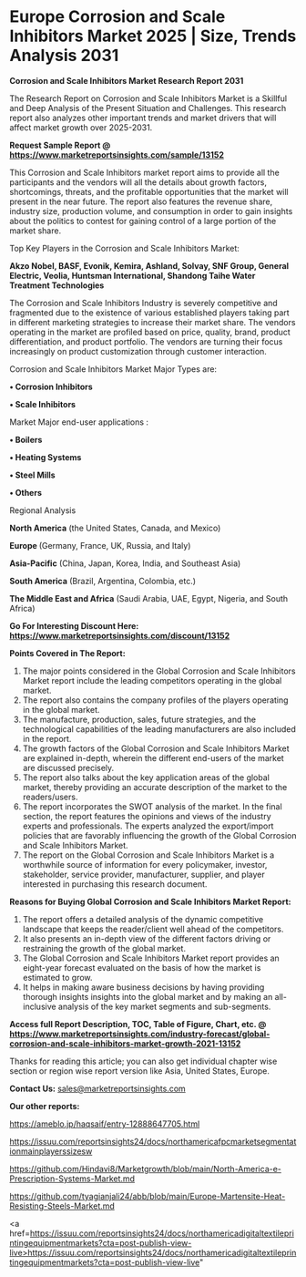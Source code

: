 # Europe Corrosion and Scale Inhibitors Market 2025 | Size, Trends Analysis 2031

<strong>Corrosion and Scale Inhibitors Market Research Report 2031</strong>

The Research Report on Corrosion and Scale Inhibitors Market is a Skillful and Deep Analysis of the Present Situation and Challenges. This research report also analyzes other important trends and market drivers that will affect market growth over 2025-2031.

<strong>Request Sample Report @ <a href=https://www.marketreportsinsights.com/sample/13152>https://www.marketreportsinsights.com/sample/13152</a></strong>

This Corrosion and Scale Inhibitors market report aims to provide all the participants and the vendors will all the details about growth factors, shortcomings, threats, and the profitable opportunities that the market will present in the near future. The report also features the revenue share, industry size, production volume, and consumption in order to gain insights about the politics to contest for gaining control of a large portion of the market share.

Top Key Players in the Corrosion and Scale Inhibitors Market:

<strong>Akzo Nobel, BASF, Evonik, Kemira, Ashland, Solvay, SNF Group, General Electric, Veolia, Huntsman International, Shandong Taihe Water Treatment Technologies</strong>

The Corrosion and Scale Inhibitors Industry is severely competitive and fragmented due to the existence of various established players taking part in different marketing strategies to increase their market share. The vendors operating in the market are profiled based on price, quality, brand, product differentiation, and product portfolio. The vendors are turning their focus increasingly on product customization through customer interaction.

Corrosion and Scale Inhibitors Market Major Types are:

<strong>• Corrosion Inhibitors

• Scale Inhibitors</strong>

Market Major end-user applications :

<strong>• Boilers

• Heating Systems

• Steel Mills

• Others</strong>

Regional Analysis

</u><strong><b>North America</b></strong> (the United States, Canada, and Mexico)

<strong><b>Europe </b></strong>(Germany, France, UK, Russia, and Italy)

<strong><b>Asia-Pacific</b></strong> (China, Japan, Korea, India, and Southeast Asia)

<strong><b>South America</b></strong> (Brazil, Argentina, Colombia, etc.)

<strong><b>The Middle East and Africa</b></strong> (Saudi Arabia, UAE, Egypt, Nigeria, and South Africa)

<strong>Go For Interesting Discount Here: <a href=https://www.marketreportsinsights.com/discount/13152>https://www.marketreportsinsights.com/discount/13152</a></strong>

<strong>Points Covered in The Report:</strong>
<ol>
  <li>The major points considered in the Global Corrosion and Scale Inhibitors Market report include the leading competitors operating in the global market.</li>
  <li>The report also contains the company profiles of the players operating in the global market.</li>
  <li>The manufacture, production, sales, future strategies, and the technological capabilities of the leading manufacturers are also included in the report.</li>
  <li>The growth factors of the Global Corrosion and Scale Inhibitors Market are explained in-depth, wherein the different end-users of the market are discussed precisely.</li>
  <li>The report also talks about the key application areas of the global market, thereby providing an accurate description of the market to the readers/users.</li>
  <li>The report incorporates the SWOT analysis of the market. In the final section, the report features the opinions and views of the industry experts and professionals. The experts analyzed the export/import policies that are favorably influencing the growth of the Global Corrosion and Scale Inhibitors Market.</li>
  <li>The report on the Global Corrosion and Scale Inhibitors Market is a worthwhile source of information for every policymaker, investor, stakeholder, service provider, manufacturer, supplier, and player interested in purchasing this research document.</li>
</ol>
<strong>Reasons for Buying Global Corrosion and Scale Inhibitors Market Report:</strong>

<ol>
  <li>The report offers a detailed analysis of the dynamic competitive landscape that keeps the reader/client well ahead of the competitors.</li>
  <li>It also presents an in-depth view of the different factors driving or restraining the growth of the global market.</li>
  <li>The Global Corrosion and Scale Inhibitors Market report provides an eight-year forecast evaluated on the basis of how the market is estimated to grow.</li>
  <li>It helps in making aware business decisions by having providing thorough insights insights into the global market and by making an all-inclusive analysis of the key market segments and sub-segments.</li>
</ol>
<strong>Access full Report Description, TOC, Table of Figure, Chart, etc. @ <a href=https://www.marketreportsinsights.com/industry-forecast/global-corrosion-and-scale-inhibitors-market-growth-2021-13152>https://www.marketreportsinsights.com/industry-forecast/global-corrosion-and-scale-inhibitors-market-growth-2021-13152</a></strong>


Thanks for reading this article; you can also get individual chapter wise section or region wise report version like Asia, United States, Europe.

<strong>Contact Us:</strong>
sales@marketreportsinsights.com

<strong>Our other reports:</strong>

<a href=https://ameblo.jp/haqsaif/entry-12888647705.html>https://ameblo.jp/haqsaif/entry-12888647705.html</a>

<a href=https://issuu.com/reportsinsights24/docs/northamericafpcmarketsegmentationmainplayerssizesw>https://issuu.com/reportsinsights24/docs/northamericafpcmarketsegmentationmainplayerssizesw</a>

<a href=https://github.com/Hindavi8/Marketgrowth/blob/main/North-America-e-Prescription-Systems-Market.md>https://github.com/Hindavi8/Marketgrowth/blob/main/North-America-e-Prescription-Systems-Market.md</a>

<a href=https://github.com/tyagianjali24/abb/blob/main/Europe-Martensite-Heat-Resisting-Steels-Market.md>https://github.com/tyagianjali24/abb/blob/main/Europe-Martensite-Heat-Resisting-Steels-Market.md</a>

<a href=https://issuu.com/reportsinsights24/docs/northamericadigitaltextileprintingequipmentmarkets?cta=post-publish-view-live>https://issuu.com/reportsinsights24/docs/northamericadigitaltextileprintingequipmentmarkets?cta=post-publish-view-live</a>"
